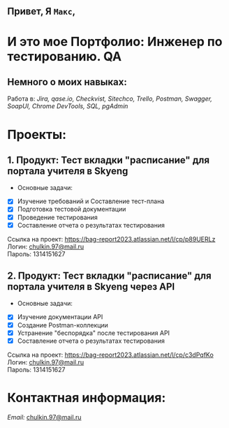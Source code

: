 ## Привет, Я `Макс`,
# И это мое Портфолио: Инженер по тестированию. QA
## Немного о моих навыках:
Работа в: *Jira, qase.io, Checkvist, Sitechco, Trello, Postman, Swagger,*  
*SoapUI, Chrome DevTools, SQL, pgAdmin*

# Проекты:
## 1. Продукт: Тест вкладки "расписание" для портала учителя в Skyeng
  - Основные задачи:
  - [x] Изучение требований и Составление тест-плана
  - [x] Подготовка тестовой документации
  - [x] Проведение тестирования
  - [x] Составление отчета о результатах тестирования  

Ссылка на проект: https://bag-report2023.atlassian.net/l/cp/p89UERLz  
Логин:  chulkin.97@mail.ru  
Пароль:  1314151627

## 2. Продукт: Тест вкладки "расписание" для портала учителя в Skyeng **через API**
  - Основные задачи:
  - [x] Изучение документации API
  - [x] Создание Postman-коллекции
  - [x] Устранение "беспорядка" после тестирования API
  - [x] Составление отчета о результатах тестирования

Ссылка на проект: https://bag-report2023.atlassian.net/l/cp/c3dPqfKo  
Логин: chulkin.97@mail.ru  
Пароль: 1314151627




# Контактная информация:  
*Email:* chulkin.97@mail.ru

